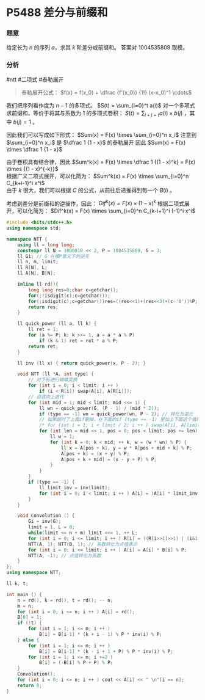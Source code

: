 # P5488 差分与前缀和
### 题意
给定长为 $n$ 的序列 $a$，求其 $k$ 阶差分或前缀和。
答案对 $1004535809$ 取模。

### 分析
#ntt #二项式 #泰勒展开

> 泰勒展开公式：
> $f(x) = f(x_0) + \dfrac {f'(x_0)} {1!} (x-x_0)^1 \cdots$  

我们把序列看作度为 $n - 1$ 的多项式。
$S(t) = \sum_{i=0}^t a(i)$ 
对一个多项式求前缀和，等价于将其与系数为 $1$ 的多项式卷积：
$S(t) = \sum_{i + j = t} a(i) \times b(j)$ ，其中 $b(j) = 1$ 。

因此我们可以写成如下形式：
$Sum(x) = F(x) \times \sum_{i=0}^n x_i$
注意到 $\sum_{i=0}^n x_i$ 是 $\dfrac 1 {1 - x}$ 的泰勒展开
因此
$Sum(x) = F(x) \times \dfrac 1 {1 - x}$ 

由于卷积具有结合律，因此
$Sum^k(x) = F(x) \times \dfrac 1 {(1 - x)^k} = F(x) \times {(1 - x)^{-k}}$  
根据广义二项式展开，可以化简为：
$Sum^k(x) = F(x) \times \sum_{i=0}^n C_{k+i-1}^i x^i$  
由于 $k$ 很大，我们可以根据 $C$ 的公式，从前往后递推得到每一个 $B(i)$ 。

考虑到差分是前缀和的逆操作，因此：
$Dif^k(x) = F(x) \times (1 - x)^k$ 
根据二项式展开，可以化简为：
$Dif^k(x) = F(x) \times \sum_{i=0}^n C_{k-i+1}^i (-1)^i x^i$

```c++
#include <bits/stdc++.h>
using namespace std;

namespace NTT {
    using ll = long long;
    constexpr ll N = 1000010 << 2, P = 1004535809, G = 3;
    ll Gi; // G 在模P意义下的逆元
    ll n, m, limit;
    ll R[N], L;
    ll A[N], B[N];

    inline ll rd(){
        long long res=0;char c=getchar();
        for(;!isdigit(c);c=getchar());
        for(;isdigit(c);c=getchar())res=((res<<1)+(res<<3)+(c-'0'))%P;
        return res;
    }

    ll quick_power (ll a, ll k) {
        ll ret = 1;
        for (a %= P; k; k >>= 1, a = a * a % P)
            if (k & 1) ret = ret * a % P;
        return ret;
    }

    ll inv (ll x) { return quick_power(x, P - 2); }

    void NTT (ll *A, int type) {
        // 对下标进行蝴蝶变换
        for (int i = 0; i < limit; i ++ )
            if (i < R[i]) swap(A[i], A[R[i]]);
        // 自底向上迭代
        for (int mid = 1; mid < limit; mid <<= 1) {
            ll wn = quick_power(G, (P - 1) / (mid * 2));
            if (type == -1) wn = quick_power(wn, P - 2); // 转化为逆元
            // 如果超时了上面if删掉，在下面的if (type == -1) 里加上下面这个循环
            /* for (int i = 1; i < limit / 2; i ++ ) swap(A[i], A[limit - i]) */
            for (int len = mid << 1, pos = 0; pos < limit; pos += len) {
                ll w = 1;
                for (int k = 0; k < mid; ++ k, w = (w * wn) % P) {
                    ll x = A[pos + k], y = w * A[pos + mid + k] % P;
                    A[pos + k] = (x + y) % P;
                    A[pos + k + mid] = (x - y + P) % P;
                }
            }
        }
        if (type == -1) {
            ll limit_inv = inv(limit);
            for (int i = 0; i < limit; i ++ ) A[i] = (A[i] * limit_inv) % P;
        }
    }

    void Convolution () {
        Gi = inv(G);
        limit = 1, L = 0;
        while(limit <= n + m) limit <<= 1, ++ L;
        for (int i = 0; i <= limit; i ++ ) R[i] = ((R[i>>1]>>1) | (i&1) << (L-1));
        NTT(A, 1); NTT(B, 1); // 系数转化为点值表示
        for (int i = 0; i <= limit; i ++ ) A[i] = A[i] * B[i] % P;
        NTT(A, -1); // 点值转化为系数
    }
};
using namespace NTT;

ll k, t;

int main () {
    n = rd(), k = rd(), t = rd(); -- n;
    m = n;
    for (int i = 0; i <= n; i ++ ) A[i] = rd();
    B[0] = 1;
    if (!t) {
        for (int i = 1; i <= m; i ++ )
            B[i] = B[i-1] * (k + i - 1) % P * inv(i) % P;
    } else {
        for (int i = 1; i <= m; i ++ )
            B[i] = B[i-1] * (k - i + 1 + P) % P * inv(i) % P;
        for (int i = 1; i <= m; i +=2 )
            B[i] = (-B[i] % P + P) % P;
    }
    Convolution();
    for (int i = 0; i <= n; i ++ ) cout << A[i] << " \n"[i == n];
    return 0;
}
```